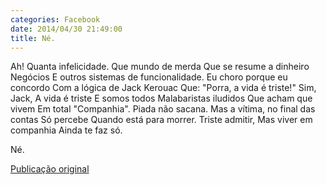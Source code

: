 ```yaml
---
categories: Facebook
date: 2014/04/30 21:49:00
title: Né.
---
```


Ah! Quanta infelicidade.
Que mundo de merda
Que se resume a dinheiro
Negócios
E outros sistemas de funcionalidade.
Eu choro porque eu concordo
Com a lógica de Jack Kerouac
Que:
"Porra, a vida é triste!"
Sim, Jack,
A vida é triste
E somos todos
Malabaristas iludidos
Que acham que vivem
Em total
"Companhia".
Piada não sacana.
Mas a vítima, no final das contas
Só percebe
Quando está para morrer.
Triste admitir,
Mas viver em companhia
Ainda te faz só.

Né.

[Publicação original](https://www.facebook.com/permalink.php?story_fbid=1418038228466541&id=1418031755133855)
